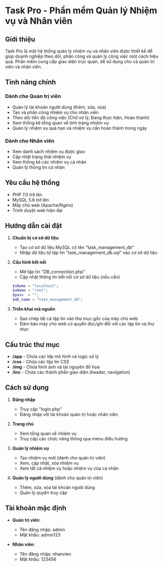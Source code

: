 # Task Pro - Phần mềm Quản lý Nhiệm vụ và Nhân viên

## Giới thiệu

Task Pro là một hệ thống quản lý nhiệm vụ và nhân viên được thiết kế để giúp doanh nghiệp theo dõi, phân công và quản lý công việc một cách hiệu quả. Phần mềm cung cấp giao diện trực quan, dễ sử dụng cho cả quản trị viên và nhân viên.

## Tính năng chính

### Dành cho Quản trị viên
- Quản lý tài khoản người dùng (thêm, sửa, xóa)
- Tạo và phân công nhiệm vụ cho nhân viên
- Theo dõi tiến độ công việc (Chờ xử lý, Đang thực hiện, Hoàn thành)
- Xem thống kê tổng quan về tình trạng nhiệm vụ
- Quản lý nhiệm vụ quá hạn và nhiệm vụ cần hoàn thành trong ngày

### Dành cho Nhân viên
- Xem danh sách nhiệm vụ được giao
- Cập nhật trạng thái nhiệm vụ
- Xem thống kê các nhiệm vụ cá nhân
- Quản lý thông tin cá nhân

## Yêu cầu hệ thống

- PHP 7.0 trở lên
- MySQL 5.6 trở lên
- Máy chủ web (Apache/Nginx)
- Trình duyệt web hiện đại

## Hướng dẫn cài đặt

1. **Chuẩn bị cơ sở dữ liệu**
   - Tạo cơ sở dữ liệu MySQL có tên "task_management_db"
   - Nhập dữ liệu từ tập tin "task_management_db.sql" vào cơ sở dữ liệu

2. **Cấu hình kết nối**
   - Mở tập tin "DB_connection.php"
   - Cập nhật thông tin kết nối cơ sở dữ liệu (nếu cần)
   ```php
   $sName = "localhost";
   $uName = "root";
   $pass  = "";
   $db_name = "task_management_db";
   ```

3. **Triển khai mã nguồn**
   - Sao chép tất cả tập tin vào thư mục gốc của máy chủ web
   - Đảm bảo máy chủ web có quyền đọc/ghi đối với các tập tin và thư mục

## Cấu trúc thư mục

- **/app** - Chứa các lớp mô hình và logic xử lý
- **/css** - Chứa các tập tin CSS
- **/img** - Chứa hình ảnh và tài nguyên đồ họa
- **/inc** - Chứa các thành phần giao diện (header, navigation)

## Cách sử dụng

1. **Đăng nhập**
   - Truy cập "login.php"
   - Đăng nhập với tài khoản quản trị hoặc nhân viên

2. **Trang chủ**
   - Xem tổng quan về nhiệm vụ
   - Truy cập các chức năng thông qua menu điều hướng

3. **Quản lý nhiệm vụ**
   - Tạo nhiệm vụ mới (dành cho quản trị viên)
   - Xem, cập nhật, xóa nhiệm vụ
   - Xem tất cả nhiệm vụ hoặc nhiệm vụ của cá nhân

4. **Quản lý người dùng** (dành cho quản trị viên)
   - Thêm, sửa, xóa tài khoản người dùng
   - Quản lý quyền truy cập

## Tài khoản mặc định

- **Quản trị viên**:
  - Tên đăng nhập: admin
  - Mật khẩu: admin123

- **Nhân viên**:
  - Tên đăng nhập: nhanvien
  - Mật khẩu: 123456


